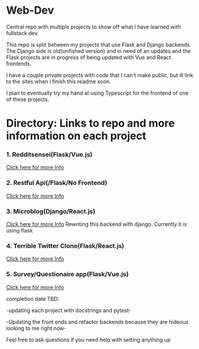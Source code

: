 # Web-Dev
Central repo with multiple projects to show off what I have learned with fullstack dev.

This repo is split between my projects that use Flask and Django backends. The Django side is old(unfished version) and in need of an updates and the Flask projects are in progress of being updated with Vue and React frontends.

I have a couple private projects with code that I can't make public, but ill  link to the sites when i finish this readme soon.

I plan to eventually try my hand at using Typescript for the frontend of one of these projects. 


# Directory: Links to repo and more information on each project

### 1. Redditsensei(Flask/Vue.js)
[Click here for more Info](https://github.com/ClintOxx/Web-Dev/tree/master/Flask#personal-project---reddit-sensei)

### 2. Restful Api(/Flask/No Frontend)
[Click here for more Info](https://github.com/ClintOxx/Web-Dev/tree/master/Flask#restful-api)

### 3. Microblog(Django/React.js)
[Click here for more Info](https://github.com/ClintOxx/Web-Dev/tree/master/Flask#microblog)
Rewriting this backend with django. Currently it is using flask

### 4. Terrible Twitter Clone(Flask/React.js)
[Click here for more Info](https://github.com/ClintOxx/Web-Dev/tree/master/Flask#terrible-twitter-clone)

### 5. Survey/Questionaire app(Flask/Vue.js)
[Click here for more Info](https://github.com/ClintOxx/Web-Dev/tree/master/Flask#surveyquestionaire)



completion date TBD:

-updating each project with docstrings and pytest-

-Updating the front ends and refactor backends because they are hideous looking to me right now- 


Feel free to ask questions if you need help with setting anything up
